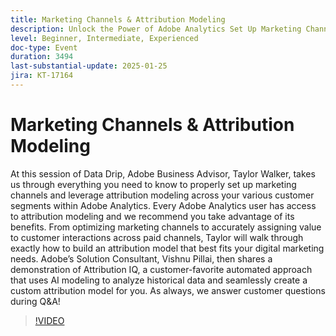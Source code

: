 ```yaml
---
title: Marketing Channels & Attribution Modeling
description: Unlock the Power of Adobe Analytics Set Up Marketing Channels and Leverage Attribution Modeling with Expert Guidance
level: Beginner, Intermediate, Experienced
doc-type: Event
duration: 3494
last-substantial-update: 2025-01-25
jira: KT-17164
---
```


# Marketing Channels & Attribution Modeling

At this session of Data Drip, Adobe Business Advisor, Taylor Walker, takes us through everything you need to know to properly set up marketing channels and leverage attribution modeling across your various customer segments within Adobe Analytics. Every Adobe Analytics user has access to attribution modeling and we recommend you take advantage of its benefits. From optimizing marketing channels to accurately assigning value to customer interactions across paid channels, Taylor will walk through exactly how to build an attribution model that best fits your digital marketing needs. Adobe’s Solution Consultant, Vishnu Pillai, then shares a demonstration of Attribution IQ, a customer-favorite automated approach that uses AI modeling to analyze historical data and seamlessly create a custom attribution model for you. As always, we answer customer questions during Q&A!

>[!VIDEO](https://video.tv.adobe.com/v/3443020/?learn=on&enablevpops)
